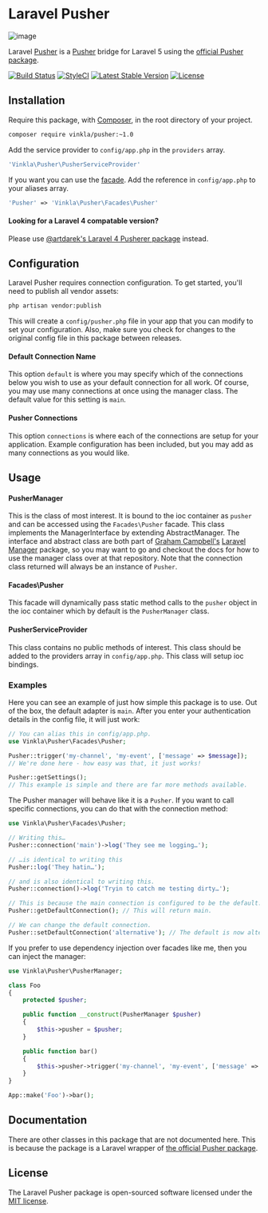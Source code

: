 Laravel Pusher
==============

![image](https://raw.githubusercontent.com/vinkla/vinkla.github.io/master/images/laravel-pusher.png)

Laravel [Pusher](https://pusher.com/) is a [Pusher](https://pusher.com/) bridge for Laravel 5 using the [official Pusher package](https://github.com/pusher/pusher-php-server).

[![Build Status](https://img.shields.io/travis/vinkla/pusher/master.svg?style=flat)](https://travis-ci.org/vinkla/pusher)
[![StyleCI](https://styleci.io/repos/30508702/shield?style=flat)](https://styleci.io/repos/30508702)
[![Latest Stable Version](http://img.shields.io/packagist/v/vinkla/pusher.svg?style=flat)](https://packagist.org/packages/vinkla/pusher)
[![License](https://img.shields.io/packagist/l/vinkla/pusher.svg?style=flat)](https://packagist.org/packages/vinkla/pusher)

## Installation
Require this package, with [Composer](https://getcomposer.org/), in the root directory of your project.

```bash
composer require vinkla/pusher:~1.0
```

Add the service provider to ```config/app.php``` in the `providers` array.

```php
'Vinkla\Pusher\PusherServiceProvider'
```

If you want you can use the [facade](http://laravel.com/docs/facades). Add the reference in ```config/app.php``` to your aliases array.

```php
'Pusher' => 'Vinkla\Pusher\Facades\Pusher'
```

#### Looking for a Laravel 4 compatable version?

Please use [@artdarek's Laravel 4 Pusherer package](https://github.com/artdarek/pusherer) instead.

## Configuration

Laravel Pusher requires connection configuration. To get started, you'll need to publish all vendor assets:

```bash
php artisan vendor:publish
```

This will create a `config/pusher.php` file in your app that you can modify to set your configuration. Also, make sure you check for changes to the original config file in this package between releases.

#### Default Connection Name

This option `default` is where you may specify which of the connections below you wish to use as your default connection for all work. Of course, you may use many connections at once using the manager class. The default value for this setting is `main`.

#### Pusher Connections

This option `connections` is where each of the connections are setup for your application. Example configuration has been included, but you may add as many connections as you would like.

## Usage

#### PusherManager

This is the class of most interest. It is bound to the ioc container as `pusher` and can be accessed using the `Facades\Pusher` facade. This class implements the ManagerInterface by extending AbstractManager. The interface and abstract class are both part of [Graham Campbell's](https://github.com/GrahamCampbell) [Laravel Manager](https://github.com/GrahamCampbell/Laravel-Manager) package, so you may want to go and checkout the docs for how to use the manager class over at that repository. Note that the connection class returned will always be an instance of `Pusher`.

#### Facades\Pusher

This facade will dynamically pass static method calls to the `pusher` object in the ioc container which by default is the `PusherManager` class.

#### PusherServiceProvider

This class contains no public methods of interest. This class should be added to the providers array in `config/app.php`. This class will setup ioc bindings.

### Examples
Here you can see an example of just how simple this package is to use. Out of the box, the default adapter is `main`. After you enter your authentication details in the config file, it will just work:

```php
// You can alias this in config/app.php.
use Vinkla\Pusher\Facades\Pusher;

Pusher::trigger('my-channel', 'my-event', ['message' => $message]);
// We're done here - how easy was that, it just works!

Pusher::getSettings();
// This example is simple and there are far more methods available.
```

The Pusher manager will behave like it is a `Pusher`. If you want to call specific connections, you can do that with the connection method:

```php
use Vinkla\Pusher\Facades\Pusher;

// Writing this…
Pusher::connection('main')->log('They see me logging…');

// …is identical to writing this
Pusher::log('They hatin…');

// and is also identical to writing this.
Pusher::connection()->log('Tryin to catch me testing dirty…');

// This is because the main connection is configured to be the default.
Pusher::getDefaultConnection(); // This will return main.

// We can change the default connection.
Pusher::setDefaultConnection('alternative'); // The default is now alternative.
```

If you prefer to use dependency injection over facades like me, then you can inject the manager:

```php
use Vinkla\Pusher\PusherManager;

class Foo
{
	protected $pusher;

	public function __construct(PusherManager $pusher)
	{
		$this->pusher = $pusher;
	}

	public function bar()
	{
		$this->pusher->trigger('my-channel', 'my-event', ['message' => $message]);
	}
}

App::make('Foo')->bar();
```

## Documentation
There are other classes in this package that are not documented here. This is because the package is a Laravel wrapper of [the official Pusher package](https://github.com/pusher/pusher-php-server).

## License

The Laravel Pusher package is open-sourced software licensed under the [MIT license](http://opensource.org/licenses/MIT).
